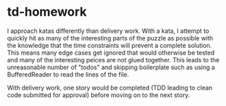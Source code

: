 # td-homework

I approach katas differently than delivery work. With a kata, I attempt to quickly hit as many of the interesting parts of the puzzle as possible with the knowledge that the time constraints will prevent a complete solution. This means many edge cases get ignored that would otherwise be tested and many of the interesting peices are not glued together. This leads to the unreasonable number of "todos" and skipping boilerplate such as using a BufferedReader to read the lines of the file.

With delivery work, one story would be completed (TDD leading to clean code submitted for approval) before moving on to the next story.

